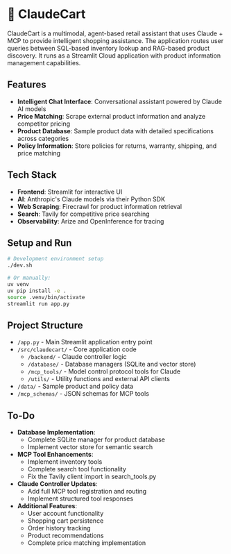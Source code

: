 # 🛒 ClaudeCart

ClaudeCart is a multimodal, agent-based retail assistant that uses Claude + MCP to provide intelligent shopping assistance. The application routes user queries between SQL-based inventory lookup and RAG-based product discovery. It runs as a Streamlit Cloud application with product information management capabilities.

## Features

- **Intelligent Chat Interface**: Conversational assistant powered by Claude AI models
- **Price Matching**: Scrape external product information and analyze competitor pricing
- **Product Database**: Sample product data with detailed specifications across categories
- **Policy Information**: Store policies for returns, warranty, shipping, and price matching

## Tech Stack

- **Frontend**: Streamlit for interactive UI
- **AI**: Anthropic's Claude models via their Python SDK
- **Web Scraping**: Firecrawl for product information retrieval
- **Search**: Tavily for competitive price searching
- **Observability**: Arize and OpenInference for tracing

## Setup and Run

```bash
# Development environment setup
./dev.sh

# Or manually:
uv venv
uv pip install -e .
source .venv/bin/activate
streamlit run app.py
```

## Project Structure

- `/app.py` - Main Streamlit application entry point
- `/src/claudecart/` - Core application code
  - `/backend/` - Claude controller logic
  - `/database/` - Database managers (SQLite and vector store)
  - `/mcp_tools/` - Model control protocol tools for Claude
  - `/utils/` - Utility functions and external API clients
- `/data/` - Sample product and policy data
- `/mcp_schemas/` - JSON schemas for MCP tools

## To-Do

- **Database Implementation**:
  - Complete SQLite manager for product database
  - Implement vector store for semantic search
- **MCP Tool Enhancements**: 
  - Implement inventory tools
  - Complete search tool functionality
  - Fix the Tavily client import in search_tools.py
- **Claude Controller Updates**:
  - Add full MCP tool registration and routing
  - Implement structured tool responses
- **Additional Features**:
  - User account functionality
  - Shopping cart persistence
  - Order history tracking
  - Product recommendations
  - Complete price matching implementation
